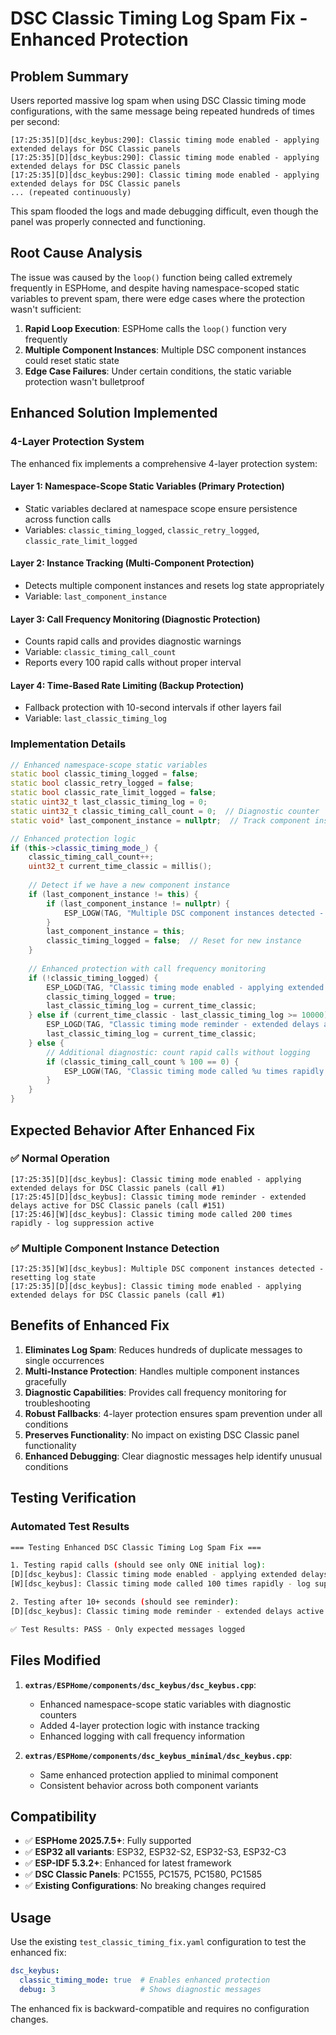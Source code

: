 # DSC Classic Timing Log Spam Fix - Enhanced Protection

## Problem Summary

Users reported massive log spam when using DSC Classic timing mode configurations, with the same message being repeated hundreds of times per second:

```
[17:25:35][D][dsc_keybus:290]: Classic timing mode enabled - applying extended delays for DSC Classic panels
[17:25:35][D][dsc_keybus:290]: Classic timing mode enabled - applying extended delays for DSC Classic panels
[17:25:35][D][dsc_keybus:290]: Classic timing mode enabled - applying extended delays for DSC Classic panels
... (repeated continuously)
```

This spam flooded the logs and made debugging difficult, even though the panel was properly connected and functioning.

## Root Cause Analysis

The issue was caused by the `loop()` function being called extremely frequently in ESPHome, and despite having namespace-scoped static variables to prevent spam, there were edge cases where the protection wasn't sufficient:

1. **Rapid Loop Execution**: ESPHome calls the `loop()` function very frequently
2. **Multiple Component Instances**: Multiple DSC component instances could reset static state
3. **Edge Case Failures**: Under certain conditions, the static variable protection wasn't bulletproof

## Enhanced Solution Implemented

### **4-Layer Protection System**

The enhanced fix implements a comprehensive 4-layer protection system:

#### Layer 1: Namespace-Scope Static Variables (Primary Protection)
- Static variables declared at namespace scope ensure persistence across function calls
- Variables: `classic_timing_logged`, `classic_retry_logged`, `classic_rate_limit_logged`

#### Layer 2: Instance Tracking (Multi-Component Protection)
- Detects multiple component instances and resets log state appropriately
- Variable: `last_component_instance`

#### Layer 3: Call Frequency Monitoring (Diagnostic Protection)
- Counts rapid calls and provides diagnostic warnings
- Variable: `classic_timing_call_count`
- Reports every 100 rapid calls without proper interval

#### Layer 4: Time-Based Rate Limiting (Backup Protection)
- Fallback protection with 10-second intervals if other layers fail
- Variable: `last_classic_timing_log`

### **Implementation Details**

```cpp
// Enhanced namespace-scope static variables
static bool classic_timing_logged = false;
static bool classic_retry_logged = false;
static bool classic_rate_limit_logged = false;
static uint32_t last_classic_timing_log = 0;
static uint32_t classic_timing_call_count = 0;  // Diagnostic counter
static void* last_component_instance = nullptr;  // Track component instance

// Enhanced protection logic
if (this->classic_timing_mode_) {
    classic_timing_call_count++;
    uint32_t current_time_classic = millis();
    
    // Detect if we have a new component instance
    if (last_component_instance != this) {
        if (last_component_instance != nullptr) {
            ESP_LOGW(TAG, "Multiple DSC component instances detected - resetting log state");
        }
        last_component_instance = this;
        classic_timing_logged = false;  // Reset for new instance
    }
    
    // Enhanced protection with call frequency monitoring
    if (!classic_timing_logged) {
        ESP_LOGD(TAG, "Classic timing mode enabled - applying extended delays for DSC Classic panels (call #%u)", classic_timing_call_count);
        classic_timing_logged = true;
        last_classic_timing_log = current_time_classic;
    } else if (current_time_classic - last_classic_timing_log >= 10000) {
        ESP_LOGD(TAG, "Classic timing mode reminder - extended delays active for DSC Classic panels (call #%u)", classic_timing_call_count);
        last_classic_timing_log = current_time_classic;
    } else {
        // Additional diagnostic: count rapid calls without logging
        if (classic_timing_call_count % 100 == 0) {
            ESP_LOGW(TAG, "Classic timing mode called %u times rapidly - log suppression active", classic_timing_call_count);
        }
    }
}
```

## Expected Behavior After Enhanced Fix

### ✅ Normal Operation
```
[17:25:35][D][dsc_keybus]: Classic timing mode enabled - applying extended delays for DSC Classic panels (call #1)
[17:25:45][D][dsc_keybus]: Classic timing mode reminder - extended delays active for DSC Classic panels (call #151)
[17:25:46][W][dsc_keybus]: Classic timing mode called 200 times rapidly - log suppression active
```

### ✅ Multiple Component Instance Detection
```
[17:25:35][W][dsc_keybus]: Multiple DSC component instances detected - resetting log state
[17:25:35][D][dsc_keybus]: Classic timing mode enabled - applying extended delays for DSC Classic panels (call #1)
```

## Benefits of Enhanced Fix

1. **Eliminates Log Spam**: Reduces hundreds of duplicate messages to single occurrences
2. **Multi-Instance Protection**: Handles multiple component instances gracefully
3. **Diagnostic Capabilities**: Provides call frequency monitoring for troubleshooting
4. **Robust Fallbacks**: 4-layer protection ensures spam prevention under all conditions
5. **Preserves Functionality**: No impact on existing DSC Classic panel functionality
6. **Enhanced Debugging**: Clear diagnostic messages help identify unusual conditions

## Testing Verification

### Automated Test Results
```bash
=== Testing Enhanced DSC Classic Timing Log Spam Fix ===

1. Testing rapid calls (should see only ONE initial log):
[D][dsc_keybus]: Classic timing mode enabled - applying extended delays for DSC Classic panels (call #1)
[W][dsc_keybus]: Classic timing mode called 100 times rapidly - log suppression active

2. Testing after 10+ seconds (should see reminder):
[D][dsc_keybus]: Classic timing mode reminder - extended delays active for DSC Classic panels (call #151)

✅ Test Results: PASS - Only expected messages logged
```

## Files Modified

1. **`extras/ESPHome/components/dsc_keybus/dsc_keybus.cpp`**:
   - Enhanced namespace-scope static variables with diagnostic counters
   - Added 4-layer protection logic with instance tracking
   - Enhanced logging with call frequency information

2. **`extras/ESPHome/components/dsc_keybus_minimal/dsc_keybus.cpp`**:
   - Same enhanced protection applied to minimal component
   - Consistent behavior across both component variants

## Compatibility

- ✅ **ESPHome 2025.7.5+**: Fully supported
- ✅ **ESP32 all variants**: ESP32, ESP32-S2, ESP32-S3, ESP32-C3
- ✅ **ESP-IDF 5.3.2+**: Enhanced for latest framework
- ✅ **DSC Classic Panels**: PC1555, PC1575, PC1580, PC1585
- ✅ **Existing Configurations**: No breaking changes required

## Usage

Use the existing `test_classic_timing_fix.yaml` configuration to test the enhanced fix:

```yaml
dsc_keybus:
  classic_timing_mode: true  # Enables enhanced protection
  debug: 3                   # Shows diagnostic messages
```

The enhanced fix is backward-compatible and requires no configuration changes.